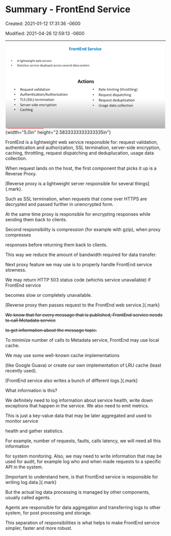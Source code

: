 # Summary - FrontEnd Service 

Created: 2021-01-12 17:31:36 -0600

Modified: 2021-04-26 12:59:13 -0600

---

![FrontEnd Service A lightweight web service Stateless service deployed across several data centers Request validation Authentication/Authorization TLS (SSL) termination Server-side encryption Caching Actions Rate limiting (throttling) Request dispatching Request deduplication Usage data collection ](../../media/FrontEnd-Service-Gateway-or-Web-Service^J-LB-Summary---FrontEnd-Service-image1.png){width="5.0in" height="2.5833333333333335in"}





FrontEnd is a lightweight web service responsible for: request validation, authentication and authorization, SSL termination, server-side encryption, caching, throttling, request dispatching and deduplucation, usage data collection.





When request lands on the host, the first component that picks it up is a Reverse Proxy.



[Reverse proxy is a lightweight server responsible for several things]{.mark}.



Such as SSL termination, when requests that come over HTTPS are decrypted and passed further in unencrypted form.



At the same time proxy is responsible for encrypting responses while sending them back to clients.



Second responsibility is compression (for example with gzip), when proxy compresses

responses before returning them back to clients.



This way we reduce the amount of bandwidth required for data transfer.





Next proxy feature we may use is to properly handle FrontEnd service slowness.



We may return HTTP 503 status code (whichis service unavailable) if FrontEnd service

becomes slow or completely unavailable.



[Reverse proxy then passes request to the FrontEnd web service.]{.mark}



~~We know that for every message that is published, FrontEnd service needs to call Metadata service~~



~~to get information about the message topic.~~



To minimize number of calls to Metadata service, FrontEnd may use local cache.



We may use some well-known cache implementations

(like Google Guava) or create our own implementation of LRU cache (least recently used).



[FrontEnd service also writes a bunch of different logs.]{.mark}



What information is this?



We definitely need to log information about service health, write down exceptions that happen in the service. We also need to emit metrics.



This is just a key-value data that may be later aggregated and used to monitor service

health and gather statistics.



For example, number of requests, faults, calls latency, we will need all this information

for system monitoring. Also, we may need to write information that may be used for audit, for example log who and when made requests to a specific API in the system.



[Important to understand here, is that FrontEnd service is responsible for writing log data.]{.mark}



But the actual log data processing is managed by other components, usually called agents.



Agents are responsible for data aggregation and transferring logs to other system, for post processing and storage.



This separation of responsibilities is what helps to make FrontEnd service simpler, faster and more robust.

